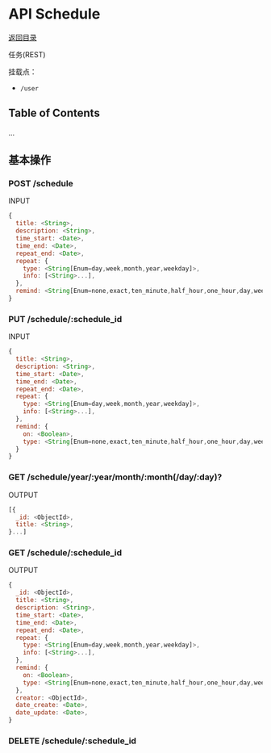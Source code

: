 # API Schedule

[返回目录](index.md)

任务(REST)

挂载点：
* `/user`

## Table of Contents

...

## 基本操作

### POST /schedule

INPUT

```javascript
{
  title: <String>,
  description: <String>,
  time_start: <Date>,
  time_end: <Date>,
  repeat_end: <Date>,
  repeat: {
    type: <String[Enum=day,week,month,year,weekday]>,
    info: [<String>...],
  },
  remind: <String[Enum=none,exact,ten_minute,half_hour,one_hour,day,week]>,
}
```

### PUT /schedule/:schedule_id

INPUT

```javascript
{
  title: <String>,
  description: <String>,
  time_start: <Date>,
  time_end: <Date>,
  repeat_end: <Date>,
  repeat: {
    type: <String[Enum=day,week,month,year,weekday]>,
    info: [<String>...],
  },
  remind: {
    on: <Boolean>,
    type: <String[Enum=none,exact,ten_minute,half_hour,one_hour,day,week]>,
  }
}
```

### GET /schedule/year/:year/month/:month(/day/:day)?

OUTPUT

```javascript
[{
  _id: <ObjectId>,
  title: <String>,
}...]
```

### GET /schedule/:schedule_id

OUTPUT

```javascript
{
  _id: <ObjectId>,
  title: <String>,
  description: <String>,
  time_start: <Date>,
  time_end: <Date>,
  repeat_end: <Date>,
  repeat: {
    type: <String[Enum=day,week,month,year,weekday]>,
    info: [<String>...],
  },
  remind: {
    on: <Boolean>,
    type: <String[Enum=none,exact,ten_minute,half_hour,one_hour,day,week]>,
  },
  creator: <ObjectId>,
  date_create: <Date>,
  date_update: <Date>,
}
```

### DELETE /schedule/:schedule_id
